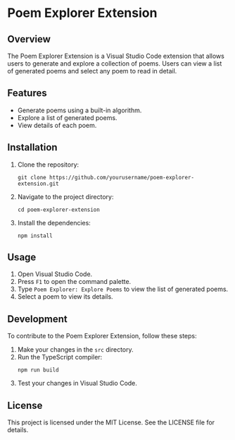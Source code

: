 # Poem Explorer Extension

## Overview
The Poem Explorer Extension is a Visual Studio Code extension that allows users to generate and explore a collection of poems. Users can view a list of generated poems and select any poem to read in detail.

## Features
- Generate poems using a built-in algorithm.
- Explore a list of generated poems.
- View details of each poem.

## Installation
1. Clone the repository:
   ```
   git clone https://github.com/yourusername/poem-explorer-extension.git
   ```
2. Navigate to the project directory:
   ```
   cd poem-explorer-extension
   ```
3. Install the dependencies:
   ```
   npm install
   ```

## Usage
1. Open Visual Studio Code.
2. Press `F1` to open the command palette.
3. Type `Poem Explorer: Explore Poems` to view the list of generated poems.
4. Select a poem to view its details.

## Development
To contribute to the Poem Explorer Extension, follow these steps:
1. Make your changes in the `src` directory.
2. Run the TypeScript compiler:
   ```
   npm run build
   ```
3. Test your changes in Visual Studio Code.

## License
This project is licensed under the MIT License. See the LICENSE file for details.